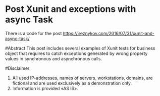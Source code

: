 # Post Xunit and exceptions with async Task
There is a code for the post https://ireznykov.com/2016/07/31/xunit-and-async-task/

#Abstract
This post includes several examples of Xunit tests for business object that requires to catch exceptions generated by wrong property values in synchronous and asynchronous calls.

#Disclaimer
1. All used IP-addresses, names of servers, workstations, domains, are fictional and are used exclusively as a demonstration only.
2. Information is provided «AS IS».